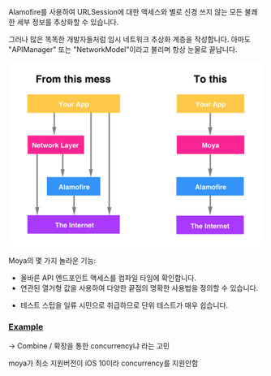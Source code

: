 Alamofire를 사용하여 URLSession에 대한 액세스와 별로 신경 쓰지 않는 모든 불쾌한 세부 정보를 추상화할 수 있습니다. 

그러나 많은 똑똑한 개발자들처럼 임시 네트워크 추상화 계층을 작성합니다. 아마도 "APIManager" 또는 "NetworkModel"이라고 불리며 항상 눈물로 끝납니다.

![moya1](https://github.com/Moya/Moya/raw/master/web/diagram.png)

Moya의 몇 가지 놀라운 기능:

* 올바른 API 엔드포인트 액세스를 컴파일 타임에 확인합니다.
* 연관된 열거형 값을 사용하여 다양한 끝점의 명확한 사용법을 정의할 수 있습니다.
- 테스트 스텁을 일류 시민으로 취급하므로 단위 테스트가 매우 쉽습니다.

### [Example](https://github.com/Moya/Moya/tree/master/docs/Examples)

-> Combine / 확장을 통한 concurrency냐 라는 고민

moya가 최소 지원버전이 iOS 10이라 concurrency를 지원안함
